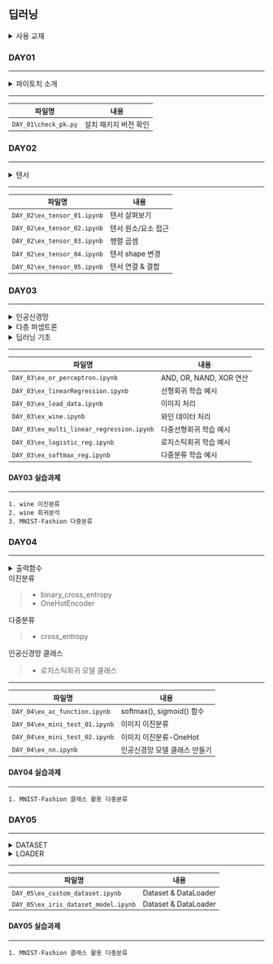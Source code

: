 ## 딥러닝

<details>
<summary>사용 교재</summary>

![](./images/파이토치%20딥러닝%20마스터.png)

</details>

### DAY01

---

<details>
<summary> 파이토치 소개 </summary>

> -   파이토치 가상환경 생성
> -   파이토치 버전 확인

</details>

---

| 파일명               | 내용                  |
| -------------------- | --------------------- |
| `DAY_01\check_pk.py` | 설치 패키지 버전 확인 |

### DAY02

---

<details>
<summary> 텐서 </summary>

> -   텐서 타입
> -   텐서 속성
> -   텐서 연산
> -   텐서 변환
> -   텐서 결합

</details>

---

| 파일명                      | 내용                |
| --------------------------- | ------------------- |
| `DAY_02\ex_tensor_01.ipynb` | 텐서 살펴보기       |
| `DAY_02\ex_tensor_02.ipynb` | 텐서 원소/요소 접근 |
| `DAY_02\ex_tensor_03.ipynb` | 행렬 곱셈           |
| `DAY_02\ex_tensor_04.ipynb` | 텐서 shape 변경     |
| `DAY_02\ex_tensor_05.ipynb` | 텐서 연결 & 결합    |

### DAY03

---

<details>
<summary> 인공신경망 </summary>

> -   퍼셉트론 원리
> -   퍼셉트론 증명

</details>
<details>
<summary> 다층 퍼셉트론 </summary>

> -   다층 퍼셉트론 소개
> -   다층 퍼셉트론 동작원리
> -   기울기 소실/폭주

</details>
<details>
<summary> 딥러닝 기초 </summary>

> -   선형회귀
> -   다중선형회귀
> -   로지스틱회귀
> -   다중분류

</details>

---

| 파일명                                    | 내용                    |
| ----------------------------------------- | ----------------------- |
| `DAY_03\ex_or_perceptron.ipynb`           | AND, OR, NAND, XOR 연산 |
| `DAY_03\ex_linearRegression.ipynb`        | 선형회귀 학습 예시      |
| `DAY_03\ex_load_data.ipynb`               | 이미지 처리             |
| `DAY_03\ex_wine.ipynb`                    | 와인 데이터 처리        |
| `DAY_03\ex_multi_linear_regression.ipynb` | 다중선형회귀 학습 예시  |
| `DAY_03\ex_logistic_reg.ipynb`            | 로지스틱회귀 학습 예시  |
| `DAY_03\ex_softmax_reg.ipynb`             | 다중분류 학습 예시      |

#### DAY03 실습과제

---

    1. wine 이진분류
    2. wine 회귀분석
    3. MNIST-Fashion 다중분류

### DAY04

---

<details>
<summary> 출력함수 </summary>

> -   sigmoid
> -   softmax

</details>
<summary> 이진분류 </summary>

> -   binary_cross_entropy
> -   OneHotEncoder

</details>
<summary> 다중분류 </summary>

> -   cross_entropy

</details>
<summary> 인공신경망 클래스 </summary>

> -   로지스틱회귀 모델 클래스

</details>

---

| 파일명                         | 내용                          |
| ------------------------------ | ----------------------------- |
| `DAY_04\ex_ac_function.ipynb`  | softmax(), sigmoid() 함수     |
| `DAY_04\ex_mini_test_01.ipynb` | 이미지 이진분류               |
| `DAY_04\ex_mini_test_02.ipynb` | 이미지 이진분류-OneHot        |
| `DAY_04\ex_nn.ipynb`           | 인공신경망 모델 클래스 만들기 |

#### DAY04 실습과제

---

    1. MNIST-Fashion 클래스 활용 다중분류

### DAY05

---

<details>
<summary> DATASET </summary>

> -   Dataset
> -   피쳐와 타겟(지도학습)의 묶음
> -   피쳐(비지도학습)의 묶음

</details>
<details>
<summary> LOADER </summary>

> -   DataLoader
> -   학습용
> -   검증용
> -   테스트용

</details>

---

| 파일명                               | 내용                 |
| ------------------------------------ | -------------------- |
| `DAY_05\ex_custom_dataset.ipynb`     | Dataset & DataLoader |
| `DAY_05\ex_iris_dataset_model.ipynb` | Dataset & DataLoader |

#### DAY05 실습과제

---

    1. MNIST-Fashion 클래스 활용 다중분류
